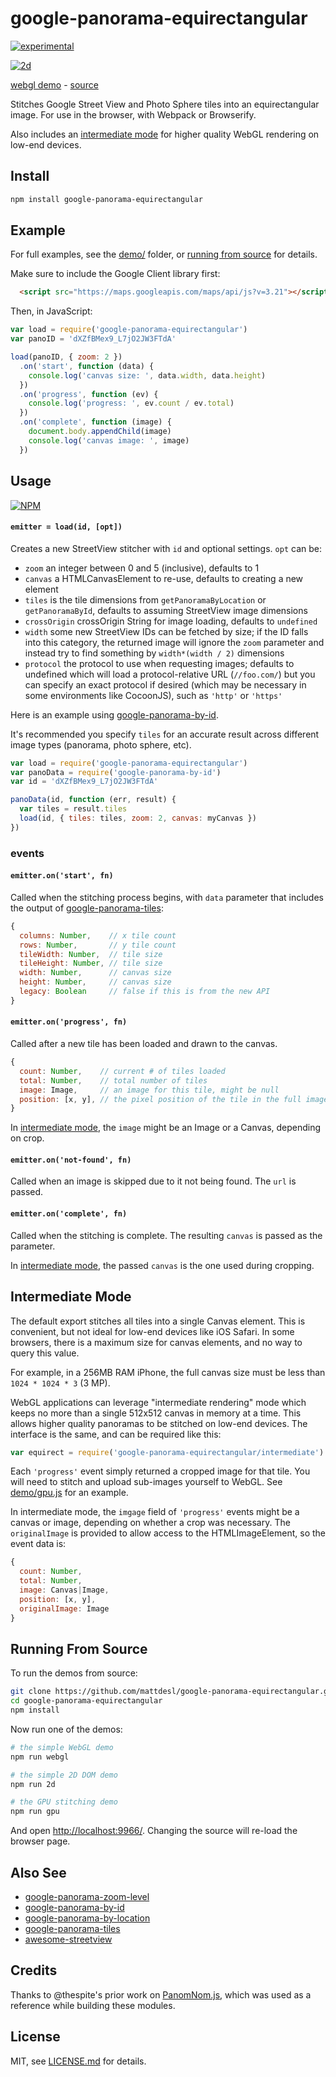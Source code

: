 # google-panorama-equirectangular

[![experimental](http://badges.github.io/stability-badges/dist/experimental.svg)](http://github.com/badges/stability-badges)

[![2d](http://i.imgur.com/AukW6Mv.png)](http://mattdesl.github.io/google-panorama-equirectangular/demo/)

[webgl demo](http://mattdesl.github.io/google-panorama-equirectangular/demo/) - [source](./demo/gpu.js)

Stitches Google Street View and Photo Sphere tiles into an equirectangular image. For use in the browser, with Webpack or Browserify.

Also includes an [intermediate mode](#intermediate-mode) for higher quality WebGL rendering on low-end devices.

## Install

```sh
npm install google-panorama-equirectangular
```

## Example

For full examples, see the [demo/](demo/) folder, or [running from source](#running-from-source) for details.

Make sure to include the Google Client library first:

```html
  <script src="https://maps.googleapis.com/maps/api/js?v=3.21"></script>
```

Then, in JavaScript:

```js
var load = require('google-panorama-equirectangular')
var panoID = 'dXZfBMex9_L7jO2JW3FTdA'

load(panoID, { zoom: 2 })
  .on('start', function (data) {
    console.log('canvas size: ', data.width, data.height)
  })
  .on('progress', function (ev) {
    console.log('progress: ', ev.count / ev.total)
  })
  .on('complete', function (image) {
    document.body.appendChild(image)
    console.log('canvas image: ', image)
  })
```

## Usage

[![NPM](https://nodei.co/npm/google-panorama-equirectangular.png)](https://www.npmjs.com/package/google-panorama-equirectangular)

#### `emitter = load(id, [opt])`

Creates a new StreetView stitcher with `id` and optional settings. `opt` can be:

- `zoom` an integer between 0 and 5 (inclusive), defaults to 1
- `canvas` a HTMLCanvasElement to re-use, defaults to creating a new element
- `tiles` is the tile dimensions from `getPanoramaByLocation` or `getPanoramaById`, defaults to assuming StreetView image dimensions
- `crossOrigin` crossOrigin String for image loading, defaults to `undefined`
- `width` some new StreetView IDs can be fetched by size; if the ID falls into this category, the returned image will ignore the `zoom` parameter and instead try to find something by `width*(width / 2)` dimensions
- `protocol` the protocol to use when requesting images; defaults to undefined which will load a protocol-relative URL (`//foo.com/`) but you can specify an exact protocol if desired (which may be necessary in some environments like CocoonJS), such as `'http'` or `'https'`

Here is an example using [google-panorama-by-id](https://github.com/Jam3/google-panorama-by-id).

It's recommended you specify `tiles` for an accurate result across different image types (panorama, photo sphere, etc).

```js
var load = require('google-panorama-equirectangular')
var panoData = require('google-panorama-by-id')
var id = 'dXZfBMex9_L7jO2JW3FTdA'

panoData(id, function (err, result) {
  var tiles = result.tiles
  load(id, { tiles: tiles, zoom: 2, canvas: myCanvas })
})
```

### events

#### `emitter.on('start', fn)`

Called when the stitching process begins, with `data` parameter that includes the output of [google-panorama-tiles](https://github.com/Jam3/google-panorama-tiles):

```js
{
  columns: Number,    // x tile count
  rows: Number,       // y tile count
  tileWidth: Number,  // tile size
  tileHeight: Number, // tile size
  width: Number,      // canvas size
  height: Number,     // canvas size
  legacy: Boolean     // false if this is from the new API
}
```

#### `emitter.on('progress', fn)`

Called after a new tile has been loaded and drawn to the canvas.

```js
{
  count: Number,    // current # of tiles loaded
  total: Number,    // total number of tiles
  image: Image,     // an image for this tile, might be null
  position: [x, y], // the pixel position of the tile in the full image
}
```

In [intermediate mode](#intermediate-mode), the `image` might be an Image or a Canvas, depending on crop.

#### `emitter.on('not-found', fn)`

Called when an image is skipped due to it not being found. The `url` is passed.

#### `emitter.on('complete', fn)`

Called when the stitching is complete. The resulting `canvas` is passed as the parameter.

In [intermediate mode](#intermediate-mode), the passed `canvas` is the one used during cropping.

## Intermediate Mode

The default export stitches all tiles into a single Canvas element. This is convenient, but not ideal for low-end devices like iOS Safari. In some browsers, there is a maximum size for canvas elements, and no way to query this value. 

For example, in a 256MB RAM iPhone, the full canvas size must be less than `1024 * 1024 * 3` (3 MP).

WebGL applications can leverage "intermediate rendering" mode which keeps no more than a single 512x512 canvas in memory at a time. This allows higher quality panoramas to be stitched on low-end devices. The interface is the same, and can be required like this:

```js
var equirect = require('google-panorama-equirectangular/intermediate')
```

Each `'progress'` event simply returned a cropped image for that tile. You will need to stitch and upload sub-images yourself to WebGL. See [demo/gpu.js](demo/gpu.js) for an example.

In intermediate mode, the `imgage` field of `'progress'` events might be a canvas or image, depending on whether a crop was necessary. The `originalImage` is provided to allow access to the HTMLImageElement, so the event data is:

```js
{
  count: Number,
  total: Number,
  image: Canvas|Image,
  position: [x, y],
  originalImage: Image
}
```

## Running From Source

To run the demos from source:

```sh
git clone https://github.com/mattdesl/google-panorama-equirectangular.git
cd google-panorama-equirectangular
npm install
```

Now run one of the demos:

```sh
# the simple WebGL demo
npm run webgl

# the simple 2D DOM demo
npm run 2d

# the GPU stitching demo
npm run gpu
```

And open [http://localhost:9966/](http://localhost:9966/). Changing the source will re-load the browser page.

## Also See

- [google-panorama-zoom-level](https://github.com/Jam3/google-panorama-zoom-level)
- [google-panorama-by-id](https://github.com/Jam3/google-panorama-by-id)
- [google-panorama-by-location](https://github.com/Jam3/google-panorama-by-location)
- [google-panorama-tiles](https://github.com/Jam3/google-panorama-tiles)
- [awesome-streetview](https://github.com/Jam3/awesome-streetview)

## Credits

Thanks to @thespite's prior work on [PanomNom.js](https://github.com/spite/PanomNom.js/), which was used as a reference while building these modules.

## License

MIT, see [LICENSE.md](http://github.com/mattdesl/google-panorama-equirectangular/blob/master/LICENSE.md) for details.
